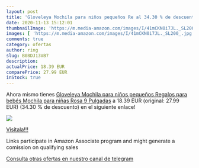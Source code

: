 ```yaml
---
layout: post
title: 'Gloveleya Mochila para niños pequeños Re al 34.30 % de descuento'
date: 2020-11-13 15:12:01
thumbnailImage: 'https://m.media-amazon.com/images/I/41mCKN0i7JL._SL200_.jpg'
images: [ 'https://m.media-amazon.com/images/I/41mCKN0i7JL._SL200_.jpg' ]
comments: true
category: ofertas
author: ring
slug: B08DJ13VB7
description:
actualPrice: 18.39 EUR
comparePrice: 27.99 EUR
inStock: true
---
```


Ahora mismo tienes [Gloveleya Mochila para niños pequeños Regalos para bebés Mochila para niñas Rosa 9 Pulgadas](https://www.amazon.es/dp/B08DJ13VB7/?tag=tolees-21) a 18.39 EUR (original: 27.99 EUR) (34.30 %  de descuento) en el siguiente enlace!

[![](https://m.media-amazon.com/images/I/41mCKN0i7JL._SL200_.jpg)](https://www.amazon.es/dp/B08DJ13VB7/?tag=tolees-21)

[Visítala!!!](https://www.amazon.es/dp/B08DJ13VB7/?tag=tolees-21)

Links participate in Amazon Associate program and might generate a comission on qualifying sales

[Consulta otras ofertas en nuestro canal de telegram](https://t.me/s/ofertas25)
